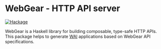 # WebGear - HTTP API server

[![Hackage](https://img.shields.io/hackage/v/webgear-server)](https://hackage.haskell.org/package/webgear-server)

WebGear is a Haskell library for building composable, type-safe HTTP APIs. This package helps to generate
[WAI](https://hackage.haskell.org/package/wai) applications based on WebGear API specifications.
